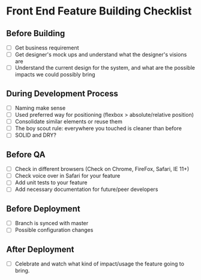 # Front End Feature Building Checklist

## Before Building

- [ ] Get business requirement
- [ ] Get designer's mock ups and understand what the designer's visions are
- [ ] Understand the current design for the system, and what are the possible impacts we could possibly bring

## During Development Process

- [ ] Naming make sense
- [ ] Used preferred way for positioning (flexbox > absolute/relative position)
- [ ] Consolidate similar elements or reuse them
- [ ] The boy scout  rule: everywhere you touched is cleaner than before
- [ ] SOLID and DRY?

## Before QA

- [ ] Check in different browsers (Check on Chrome, FireFox, Safari, IE 11+)
- [ ] Check voice over in Safari for your feature
- [ ] Add unit tests to your feature
- [ ] Add necessary documentation for future/peer developers

## Before Deployment

- [ ] Branch is synced with master
- [ ] Possible configuration changes

## After Deployment

- [ ] Celebrate and watch what kind of impact/usage the feature going to bring.


